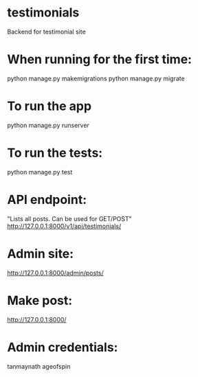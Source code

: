 # testimonials
Backend for testimonial site

# When running for the first time:
python manage.py makemigrations
python manage.py migrate

# To run the app
python manage.py runserver

# To run the tests:
python manage.py test

# API endpoint:
"Lists all posts. Can be used for GET/POST"
http://127.0.0.1:8000/v1/api/testimonials/

# Admin site:
http://127.0.0.1:8000/admin/posts/

# Make post:
http://127.0.0.1:8000/

# Admin credentials:
tanmaynath
ageofspin